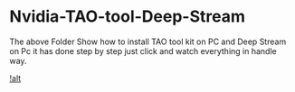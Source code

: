 # Nvidia-TAO-tool-Deep-Stream

The above Folder Show how to install TAO tool kit on PC and Deep Stream on Pc
it has done step by step just click and watch everything in handle way.

[!alt](https://github.com/faridelya/Nvidia-TAO-tool-Deep-Stream/blob/master/Screenshot%20from%202023-01-20%2011-37-48.png)
